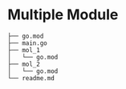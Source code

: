 # Multiple Module

```
├── go.mod
├── main.go
├── mol_1
│   └── go.mod
├── mol_2
│   └── go.mod
└── readme.md
```

